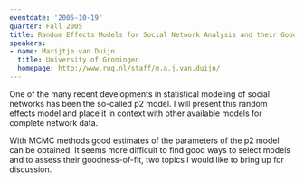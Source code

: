 ```yaml
---
eventdate: '2005-10-19'
quarter: Fall 2005
title: Random Effects Models for Social Network Analysis and their Goodness-of-Fit
speakers:
- name: Marijtje van Duijn
  title: University of Groningen
  homepage: http://www.rug.nl/staff/m.a.j.van.duijn/
---
```

One of the many recent developments in statistical modeling of social networks has been the so-called p2 model. I will present this random effects model and place it in context with other available models for complete network data. 

With MCMC methods good estimates of the parameters of the p2 model can be obtained. It seems more difficult to find good ways to select models and to assess their goodness-of-fit, two topics I would like to bring up for discussion.